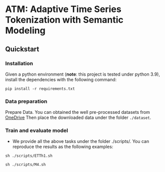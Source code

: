 # ATM: Adaptive Time Series Tokenization with Semantic Modeling

## Quickstart

### Installation

Given a python environment (**note**: this project is tested under python 3.9), install the dependencies with the following command:

```
pip install -r requirements.txt
```

### Data preparation

Prepare Data. You can obtained the well pre-processed datasets from [OneDrive](https://drive.google.com/file/d/1xVBak3r6g-8oPo7_uPFwLY_QggyEn8C7/view?usp=sharing) Then place the downloaded data under the folder `./dataset`. 

### Train and evaluate model

- We provide all the above tasks under the folder ./scripts/. You can reproduce the results as the following examples:

```shell
sh ./scripts/ETTh1.sh

sh ./scripts/M4.sh
```
